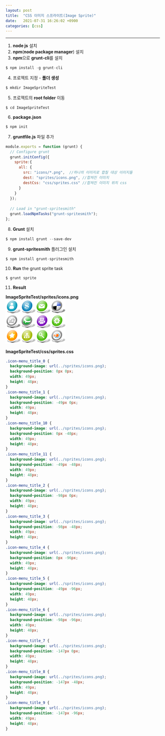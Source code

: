```yaml
---
layout: post
title:  "CSS 이미지 스프라이트(Image Sprite)"
date:   2021-07-31 16:26:02 +0900
categories: [css]
---
```


---


1. **node js** 설치
2. **npm**(**node package manager**) 설치
3. **npm**으로 **grunt-cli**를 설치
```js
$ npm install -g grunt-cli
```
4. 프로젝트 지정 - **폴더 생성**
```js
$ mkdir ImageSpriteTest
```
5. 프로젝트의 **root folder** 이동
```js
$ cd ImageSpriteTest
```
6. **package.json** 
```js
$ npm init
```
7. **gruntfile.js** 파일 추가
```js
module.exports = function (grunt) {
  // Configure grunt
  grunt.initConfig({
    sprite:{
      all: {
        src: "icons/*.png",  //하나의 이미지로 합칠 대상 이미지들  
        dest: "sprites/icons.png", //합쳐진 이미지 
        destCss: "css/sprites.css" //합쳐진 이미지 위치 css
      }
    }
  });

  // Load in "grunt-spritesmith"
  grunt.loadNpmTasks("grunt-spritesmith");
};
```
8. **Grunt** 설치
```js
$ npm install grunt --save-dev
```
9. **grunt-spritesmith** 플러그인 설치
```js
$ npm install grunt-spritesmith
```
10. **Run** the grunt sprite task
```js
$ grunt sprite
```
11. **Result**

**ImageSpriteTest/sprites/icons.png**   
![SpriteImage](/static/img/posts/2021/20210730_icons.png)

**ImageSpriteTest/css/sprites.css**    
```css
.icon-menu_title_0 {
  background-image: url(../sprites/icons.png);
  background-position: 0px 0px;
  width: 49px;
  height: 48px;
}
.icon-menu_title_1 {
  background-image: url(../sprites/icons.png);
  background-position: -49px 0px;
  width: 49px;
  height: 48px;
}
.icon-menu_title_10 {
  background-image: url(../sprites/icons.png);
  background-position: 0px -48px;
  width: 49px;
  height: 48px;
}
.icon-menu_title_11 {
  background-image: url(../sprites/icons.png);
  background-position: -49px -48px;
  width: 49px;
  height: 48px;
}
.icon-menu_title_2 {
  background-image: url(../sprites/icons.png);
  background-position: -98px 0px;
  width: 49px;
  height: 48px;
}
.icon-menu_title_3 {
  background-image: url(../sprites/icons.png);
  background-position: -98px -48px;
  width: 49px;
  height: 48px;
}
.icon-menu_title_4 {
  background-image: url(../sprites/icons.png);
  background-position: 0px -96px;
  width: 49px;
  height: 48px;
}
.icon-menu_title_5 {
  background-image: url(../sprites/icons.png);
  background-position: -49px -96px;
  width: 49px;
  height: 48px;
}
.icon-menu_title_6 {
  background-image: url(../sprites/icons.png);
  background-position: -98px -96px;
  width: 49px;
  height: 48px;
}
.icon-menu_title_7 {
  background-image: url(../sprites/icons.png);
  background-position: -147px 0px;
  width: 49px;
  height: 48px;
}
.icon-menu_title_8 {
  background-image: url(../sprites/icons.png);
  background-position: -147px -48px;
  width: 49px;
  height: 48px;
}
.icon-menu_title_9 {
  background-image: url(../sprites/icons.png);
  background-position: -147px -96px;
  width: 49px;
  height: 48px;
}
```
